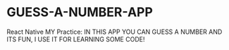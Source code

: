 # GUESS-A-NUMBER-APP
React Native MY Practice: IN THIS APP YOU CAN GUESS A NUMBER AND ITS FUN, I USE IT FOR LEARNING SOME CODE!

